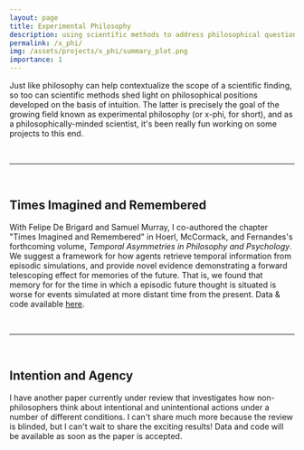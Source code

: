 ```yaml
---
layout: page
title: Experimental Philosophy
description: using scientific methods to address philosophical questions
permalink: /x_phi/
img: /assets/projects/x_phi/summary_plot.png
importance: 1
---
```


Just like philosophy can help contextualize the scope of a scientific finding, so too can scientific methods shed light on philosophical positions developed on the basis of intuition. The latter is precisely the goal of the growing field known as experimental philosophy (or x-phi, for short), and as a philosophically-minded scientist, it's been really fun working on some projects to this end.

<br>

---

<br>

## Times Imagined and Remembered
With Felipe De Brigard and Samuel Murray, I co-authored the chapter "Times Imagined and Remembered" in Hoerl, McCormack, and Fernandes's forthcoming volume, *Temporal Asymmetries in Philosophy and Psychology*. We suggest a framework for how agents retrieve temporal information from episodic simulations, and provide novel evidence demonstrating a forward telescoping effect for memories of the future. That is, we found that memory for for the time in which a episodic future thought is situated is worse for events simulated at more distant time from the present. Data & code available [here](https://github.com/IMC-Lab/MemTime).

<br>

---

<br>


## Intention and Agency
I have another paper currently under review that investigates how non-philosophers think about intentional and unintentional actions under a number of different conditions. I can't share much more because the review is blinded, but I can't wait to share the exciting results! Data and code will be available as soon as the paper is accepted.

